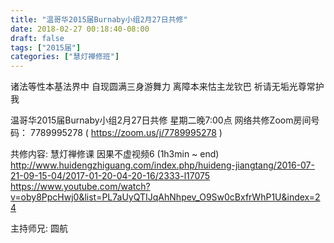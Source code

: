 ```yaml
---
title: "温哥华2015届Burnaby小组2月27日共修"
date: 2018-02-27 00:18:40-08:00
draft: false
tags: ["2015届"]
categories: ["慧灯禅修班"]
---
```

诸法等性本基法界中 自现圆满三身游舞力
离障本来怙主龙钦巴 祈请无垢光尊常护我

温哥华2015届Burnaby小组2月27日共修
星期二晚7:00点
网络共修Zoom房间号码： 7789995278 ( https://zoom.us/j/7789995278 )

共修内容:
慧灯禅修课 因果不虚视频6 (1h3min ~ end)
http://www.huidengzhiguang.com/index.php/huideng-jiangtang/2016-07-21-09-15-04/2017-01-20-04-20-16/2333-l17075
https://www.youtube.com/watch?v=oby8PpcHwj0&list=PL7aUyQTIJqAhNhpev_O9Sw0cBxfrWhP1U&index=24

主持师兄: 圆航
